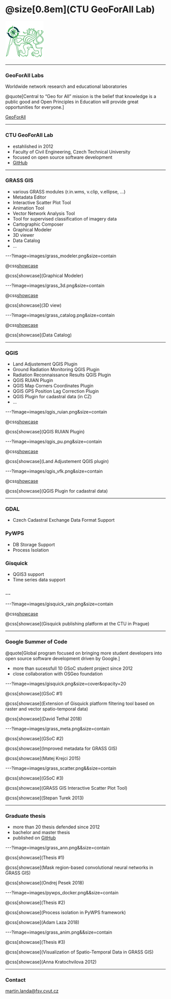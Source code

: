 # @size[0.8em](CTU GeoForAll Lab)

![Logo](https://raw.githubusercontent.com/ctu-geoforall-lab/marketing/master/logo/ctu-geoforall-logo-small.png)

---

### GeoForAll Labs

Worldwide network research and educational laboratories

@quote[Central to “Geo for All” mission is the belief that knowledge is a public good and Open Principles in Education will provide great opportunities for everyone.]

[GeoForAll](https://www.osgeo.org/initiatives/geo-for-all/about-geo-for-all)

---

### CTU GeoForAll Lab

- estahlished in 2012
- Faculty of Civil Engineering, Czech Technical University
- focused on open source software development
- [GitHub](https://github.com/ctu-geoforall-lab)

---

### GRASS GIS

- various GRASS modules (r.in.wms, v.clip, v.ellipse, ...)
- Metadata Editor
- Interactive Scatter Plot Tool
- Animation Tool
- Vector Network Analysis Tool
- Tool for supervised classification of imagery data
- Cartographic Composer
- Graphical Modeler
- 3D viewer
- Data Catalog
- ...

---?image=images/grass_modeler.png&size=contain

@css[showcase](#1)

@css[showcase](Graphical Modeler)

---?image=images/grass_3d.png&size=contain

@css[showcase](#2)

@css[showcase](3D view)

---?image=images/grass_catalog.png&size=contain

@css[showcase](#3)

@css[showcase](Data Catalog)

---

### QGIS

- Land Adjustement QGIS Plugin
- Ground Radiation Monitoring QGIS Plugin 
- Radiation Reconnaissance Results QGIS Plugin
- QGIS RUIAN Plugin
- QGIS Map Corners Coordinates Plugin
- QGIS GPS Position Lag Correction Plugin
- QGIS Plugin for cadastral data (in CZ)
- ...

---?image=images/qgis_ruian.png&size=contain

@css[showcase](#1)

@css[showcase](QGIS RUIAN Plugin)

---?image=images/qgis_pu.png&size=contain

@css[showcase](#2)

@css[showcase](Land Adjustement QGIS plugin)

---?image=images/qgis_vfk.png&size=contain

@css[showcase](#3)

@css[showcase](QGIS Plugin for cadastral data)

---

### GDAL

- Czech Cadastral Exchange Data Format Support

### PyWPS

- DB Storage Support
- Process Isolation

### Gisquick

- QGIS3 support
- Time series data support

### ...

---?image=images/gisquick_rain.png&size=contain

@css[showcase](#1)

@css[showcase](Gisquick publishing platform at the CTU in Prague)

---

### Google Summer of Code

@quote[Global program focused on bringing more student developers into open source software development driven by Google.]

- more than sucessfull 10 GSoC student project since 2012
- close collaboration with OSGeo foundation

---?image=images/gisquick.png&size=cover&opacity=20

@css[showcase](GSoC #1)

@css[showcase](Extension of Gisquick platform filtering tool based on raster and vector spatio-temporal data)

@css[showcase](David Tethal 2018)

---?image=images/grass_meta.png&size=contain

@css[showcase](GSoC #2)

@css[showcase](Improved metadata for GRASS GIS)

@css[showcase](Matej Krejci 2015)

---?image=images/grass_scatter.png&&size=contain

@css[showcase](GSoC #3)

@css[showcase](GRASS GIS Interactive Scatter Plot Tool)

@css[showcase](Stepan Turek 2013)

---

### Graduate thesis 

- more than 20 thesis defended since 2012
- bachelor and master thesis
- published on [GitHub](https://github.com/orgs/ctu-geoforall-lab-projects)

---?image=images/grass_ann.png&&size=contain

@css[showcase](Thesis #1)

@css[showcase](Mask region-based convolutional neural networks in GRASS GIS)

@css[showcase](Ondrej Pesek 2018)

---?image=images/pywps_docker.png&&size=contain

@css[showcase](Thesis #2)

@css[showcase](Process isolation in PyWPS framework)

@css[showcase](Adam Laza 2018)

---?image=images/grass_anim.png&&size=contain

@css[showcase](Thesis #3)

@css[showcase](Visualization of Spatio-Temporal Data in GRASS GIS)

@css[showcase](Anna Kratochvilova 2012)

---

### Contact

martin.landa@fsv.cvut.cz
